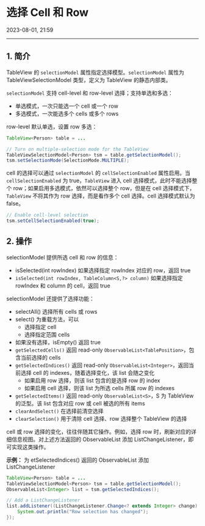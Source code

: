 # 选择 Cell 和 Row

2023-08-01, 21:59
****
## 1. 简介

TableView 的 `selectionModel` 属性指定选择模型。`selectionModel` 属性为 TableViewSelectionModel 类型，定义为 TableView 的静态内部类。

`selectionModel` 支持 cell-level 和 row-level 选择；支持单选和多选：

- 单选模式，一次只能选一个 cell 或一个 row
- 多选模式，一次能选多个 cells 或多个 rows

row-level 默认单选，设置 row 多选：

```java
TableView<Person> table = ...

// Turn on multiple-selection mode for the TableView
TableViewSelectionModel<Person> tsm = table.getSelectionModel();
tsm.setSelectionMode(SelectionMode.MULTIPLE);
```

cell 的选择可以通过 `selectionModel` 的 `cellSelectionEnabled` 属性启用。当 `cellSelectionEnabled` 为 true，`TableView` 进入 cell 选择模式，此时不能选择整个 row；如果启用多选模式，依然可以选择整个 row，但是在 cell 选择模式下，`TableView` 不将其作为 row 选择，而是看作多个 cell 选择。cell 选择模式默认为 false。

```java
// Enable cell-level selection
tsm.setCellSelectionEnabled(true);
```

## 2. 操作

selectionModel 提供所选 cell 和 row 的信息：

- isSelected(int rowIndex) 如果选择指定 rowIndex 对应的 row，返回 true
- `isSelected(int rowIndex, TableColumn<S,?> column)` 如果选择指定 rowIndex 和 column 的 cell，返回 true

selectionModel 还提供了选择功能：

- selectAll() 选择所有 cells 或 rows
- select() 为重载方法，可以
    - 选择指定 cell
    - 选择指定范围 cells
- 如果没有选择，isEmpty() 返回 true
- `getSelectedCells()` 返回 read-only `ObservableList<TablePosition>`，包含当前选择的 cells
- `getSelectedIndices()` 返回 read-only `ObservableList<Integer>`，返回当前选择 cell 的 indexes，随着选择变化，该 list 会随之变化
    - 如果启用 row 选择，则该 list 包含的是选择 row 的 index
    - 如果启用 cell 选择，则该 list 为所选 cells 所属 row 的 indexes
- `getSelectedItems()` 返回 read-only `ObservableList<S>`，S 为 TableView 的泛型。该 list 包含对应 row 或 cell 被选的所有 items
- `clearAndSelect()` 在选择前清空选择
- `clearSelection()` 用于清除 cell 选择、row 选择整个 TableView 的选择

cell 或 row 选择的变化，往往伴随其它操作。例如，选择 row 时，刷新对应的详细信息视图。对上述方法返回的 ObservableList 添加 ListChangeListener，即可实现这类操作。

**示例：** 为 etSelectedIndices() 返回的 ObservableList 添加 ListChangeListener

```java
TableView<Person> table = ...
TableViewSelectionModel<Person> tsm = table.getSelectionModel();
ObservableList<Integer> list = tsm.getSelectedIndices();

// Add a ListChangeListener
list.addListener((ListChangeListener.Change<? extends Integer> change) -> {
    System.out.println("Row selection has changed");
});
```

